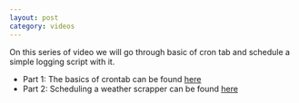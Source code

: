 ```yaml
---
layout: post
category: videos
---
```


On this series of video we will go through basic of cron tab and schedule a simple logging script with it.

- Part 1: The basics of crontab can be found [here](https://www.youtube.com/watch?v=NoW3oalJvCM)
- Part 2: Scheduling a weather scrapper can be found [here](https://www.youtube.com/watch?v=foRmPsoDg0I)